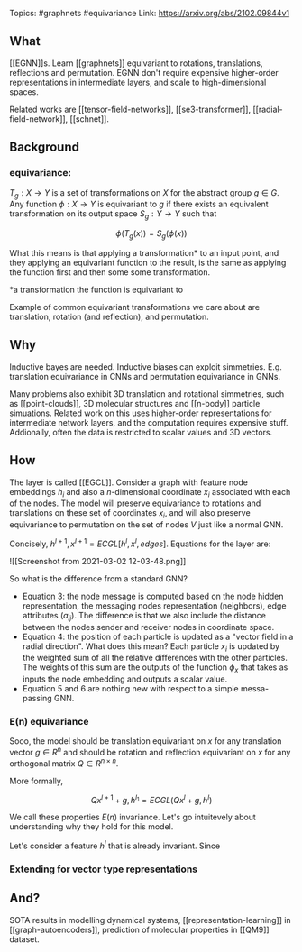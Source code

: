 Topics: #graphnets #equivariance
Link: https://arxiv.org/abs/2102.09844v1


## What

[[EGNN]]s. Learn [[graphnets]] equivariant to rotations, translations, reflections and permutation. EGNN don't require expensive higher-order representations in intermediate layers, and scale to high-dimensional spaces.

Related works are [[tensor-field-networks]], [[se3-transformer]], [[radial-field-network]], [[schnet]].


## Background

### equivariance:

$T_g:X \rightarrow Y$ is a set of transformations on $X$ for the abstract group $g \in G$. Any function $\phi: X \rightarrow Y$ is equivariant to $g$ if there exists an equivalent transformation on its output space $S_g: Y \rightarrow Y$  such that 

$$
\phi(T_g(x)) = S_g(\phi(x))
$$

What this means is that applying a transformation* to an input point, and they applying an equivariant function to the result, is the same as applying the function first and then some some transformation.

\*a transformation the function is equivariant to

Example of common equivariant transformations we care about are translation, rotation (and reflection), and permutation.

## Why
Inductive bayes are needed. Inductive biases can exploit simmetries. E.g. translation equivariance in CNNs and permutation equivariance in GNNs.

Many problems also exhibit 3D translation and rotational simmetries, such as [[point-clouds]], 3D molecular structures and [[n-body]] particle simuations. Related work on this uses higher-order representations for intermediate network layers, and the computation requires expensive stuff. Addionally, often the data is restricted to scalar values and 3D vectors.

## How

The layer is called [[EGCL]].  Consider a graph with feature node embeddings $h_i$ and also a $n$-dimensional coordinate $x_i$ associated with each of the nodes. The model will preserve equivariance to rotations and translations on these set of coordinates $x_i$, and will also preserve equivariance to permutation on the set of nodes $V$ just like a normal GNN.

Concisely, $h^{l+1}, x^{l+1} = ECGL[h^l, x^l, edges]$.
Equations for the layer are: 

![[Screenshot from 2021-03-02 12-03-48.png]]

So what is the difference from a standard GNN? 


* Equation 3: the node message is computed based on the node hidden representation, the messaging nodes representation (neighbors), edge attributes ($a_{ij}$). The difference is that we also include the distance between the nodes sender and receiver nodes in coordinate space.
* Equation 4: the position of each particle is updated as a "vector field in a radial direction". What does this mean? Each particle $x_i$ is updated by the weighted sum of all the relative differences with the other particles. The weights of this sum are the outputs of the function $\phi_x$ that takes as inputs the node embedding and outputs a scalar value.
* Equation 5 and 6 are nothing new with respect to a simple messa-passing GNN.



### E(n) equivariance

Sooo, the model should be translation equivariant on $x$ for any translation vector $g \in R^n$ and should be rotation and reflection equivariant on $x$ for any orthogonal matrix $Q \in R^{n \times n}$.

More formally, 

$$
Qx^{l+1} + g, h^{l_1} = ECGL(Qx^{l} + g, h^l)
$$

We call these properties $E(n)$ invariance. 
Let's go intuitevely about understanding why they hold for this model.

Let's consider a feature $h^l$ that is already invariant. Since 
### Extending for vector type representations

## And?
SOTA results in modelling dynamical systems, [[representation-learning]] in [[graph-autoencoders]], prediction of molecular properties in [[QM9]] dataset.
